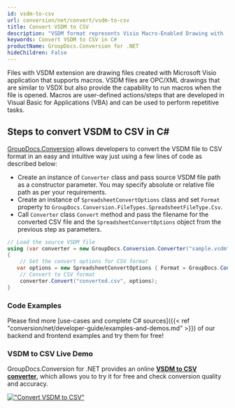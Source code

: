 ```yaml
---
id: vsdm-to-csv
url: conversion/net/convert/vsdm-to-csv
title: Convert VSDM to CSV
description: "VSDM format represents Visio Macro-Enabled Drawing with .vsdm extension. Learn how to convert VSDM to CSV file programmatically in C# language using GroupDocs.Conversion for .NET library."
keywords: Convert VSDM to CSV in C#
productName: GroupDocs.Conversion for .NET
hideChildren: False
---
```


Files with VSDM extension are drawing files created with Microsoft Visio application that supports macros. VSDM files are OPC/XML drawings that are similar to VSDX but also provide the capability to run macros when the file is opened. Macros are user-defined actions/steps that are developed in Visual Basic for Applications (VBA) and can be used to perform repetitive tasks.

## Steps to convert VSDM to CSV in C#

[GroupDocs.Conversion](https://products.groupdocs.com/conversion/net) allows developers to convert the VSDM file to CSV format in an easy and intuitive way just using a few lines of code as described below:

* Create an instance of `Converter` class and pass source VSDM file path as a constructor parameter. You may specify absolute or relative file path as per your requirements. 
* Create an instance of `SpreadsheetConvertOptions` class and set `Format` property to `GroupDocs.Conversion.FileTypes.SpreadsheetFileType.Csv`.
* Call `Converter` class `Convert` method and pass the filename for the converted CSV file and the `SpreadsheetConvertOptions` object from the previous step as parameters.

```csharp
// Load the source VSDM file
using (var converter = new GroupDocs.Conversion.Converter("sample.vsdm"))
{
    // Set the convert options for CSV format
   var options = new SpreadsheetConvertOptions { Format = GroupDocs.Conversion.FileTypes.SpreadsheetFileType.Csv };
    // Convert to CSV format
    converter.Convert("converted.csv", options);
}
```

### Code Examples

Please find more [use-cases and complete C# sources]({{< ref "conversion/net/developer-guide/examples-and-demos.md" >}}) of our backend and frontend examples and try them for free!

### VSDM to CSV Live Demo

GroupDocs.Conversion for .NET provides an online [**VSDM to CSV converter**](https://products.groupdocs.app/conversion/vsdm-to-csv), which allows you to try it for free and check conversion quality and accuracy.

[!["Convert VSDM to CSV"](conversion/net/images/convert-to-csv/convert-vsdm-to-csv.png)](https://products.groupdocs.app/conversion/vsdm-to-csv)